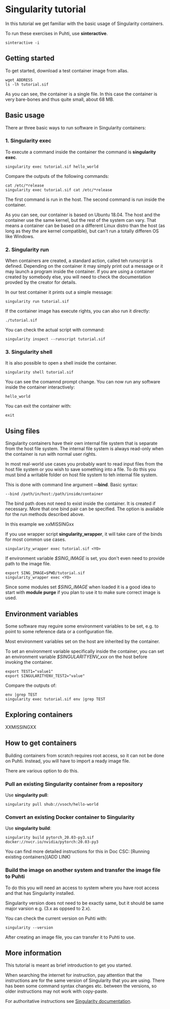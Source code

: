 # Singularity tutorial

In this tutorial we get familiar with the basic usage of Singularity containers. 

To run these exercises in Puhti, use **sinteractive**.
```text
sinteractive -i
```
## Getting started

To get started, download a test container image from allas.

```text
wget ADDRESS
ls -lh tutorial.sif
```
As you can see, the container is a single file. In this case the container is very 
bare-bones and thus quite small, about 68 MB. 

## Basic usage
There ar three basic ways to run software in Singularity containers:

### 1. Singularity exec
To execute a command inside the container the command is **singularity exec**.

```text
singularity exec tutorial.sif hello_world
```
Compare the outputs of the following commands:
```text
cat /etc/*release
singularity exec tutorial.sif cat /etc/*release
```
The first command is run in the host. The second command is run inside the container.

As you can see, our container is based on Ubuntu 18.04. The host and the container use the same kernel, but 
the rest of the system can vary. That means a container can be based on a different Linux distro than the host 
(as long as they the are kernel compatible), but can't run a totally differen OS like Windows.

### 2. Singularity run
When containers are created, a standard action, called teh *runscript* is defined. Depending
on the container it may simply print out a message or it may launch a program inside the container.
If you are using a container created by somebody else, you will need to check the documentation provded
by the creator for details.

In our test container it prints out a simple message:
```text
singularity run tutorial.sif
```
If the container image has execute rights, you can also run it directly:
```text
./tutorial.sif
```
You can check the actual script with command:
```text
singularity inspect --runscript tutorial.sif
```

### 3. Singularity shell
It is also possible to open a shell inside the container. 
```text
singularity shell tutorial.sif
```
You can see the comamnd prompt change. You can now run any software inside the container interactively:
```text
hello_world
```
You can exit the container with:
```text
exit
```

## Using files
Singularity containers have their own internal file system that is separate from the host file system. 
The internal file system is always read-only when the container is run with normal user rights.

In most real-world use cases you probably want to read input files from the host file system or you wish 
to save something into a file. To do this you must bind a writable folder on host file system to teh internal
file system. 

This is done with command line argument **--bind**. Basic syntax:
```text
--bind /path/in/host:/path/inside/container
```
The bind path does not need to exist inside the container. It is created if necessary. More that one 
bind pair can be specified. The option is available for the run methods described above.

In this example we 
xxMISSINGxx

If you use wrapper script **singularity_wrapper**, it will take care of the binds for most common use cases. 
```text
singularity_wrapper exec tutorial.sif <YO>
```
If environment variable *$SING_IMAGE* is set, you don't even need to provide path to the image file.
```text
export SING_IMAGE=$PWD/tutorial.sif
singularity_wrapper exec <YO>
```
Since some modules set *$SING_IMAGE* when loaded it is a good idea to start with **module purge** if you plan
to use it to make sure correct image is used.

## Environment variables
Some software may reguire some environment variables to be set, e.g. to point to some reference data or 
a configuration file.

Most environment variables set on the host are inherited by the container.

To set an environment variable specifically inside the container, you can set an environment variable 
*$SINGULARITYENV_xxx* on the host before invoking the container.

```text
export TEST1="value1"
export SINGULARITYENV_TEST2="value"
```
Compare the outputs of:

```text
env |grep TEST
singularity exec tutorial.sif env |grep TEST
```

## Exploring containers
XXMISSINGXX

## How to get containers
Building containers from scratch requires root access, so it can not be done on Puhti. 
Instead, you will have to import a ready image file.

There are various option to do this.

### Pull an existing Singularity container from a repository
Use **singularity pull**:
```text
singularity pull shub://vsoch/hello-world
```

### Convert an existing Docker container to Singularity
Use **singularity build**:
```text
singularity build pytorch_20.03-py3.sif docker://nvcr.io/nvidia/pytorch:20.03-py3
```
You can find more detailed instructions for this in Doc CSC: [Running existing containers](ADD LINK)

### Build the image on another system and transfer the image file to Puhti
To do this you will need an access to system where you have root access and that has Singularity installed.

Singularity version does not need to be exactly same, but it should be same major varsion e.g. (3.x as oppsed to 2.x).

You can check the current version on Puhti with:
```text
singularity --version
```
After creating an image file, you can transfer it to Puhti to use.

## More information

This tutorial is meant as brief introduction to get you started.

When searching the internet for instruction, pay attention that the instructions are
for the same version of Singularity that you are using. There has been some command syntax changes
etc. between the versions, so older instructions may not work with copy-paste.

For authoritative instructions see [Singularity documentation](https://sylabs.io/docs/).



```text
```